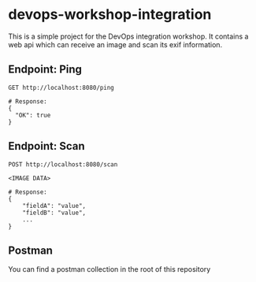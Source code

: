 # devops-workshop-integration

This is a simple project for the DevOps integration workshop. It contains a web api which can receive an image and scan
its exif information.

## Endpoint: Ping
```http request
GET http://localhost:8080/ping

# Response:
{
  "OK": true
}
```

## Endpoint: Scan

```http request
POST http://localhost:8080/scan

<IMAGE DATA>

# Response:
{
    "fieldA": "value",
    "fieldB": "value",
    ...
}
```

## Postman

You can find a postman collection in the root of this repository
